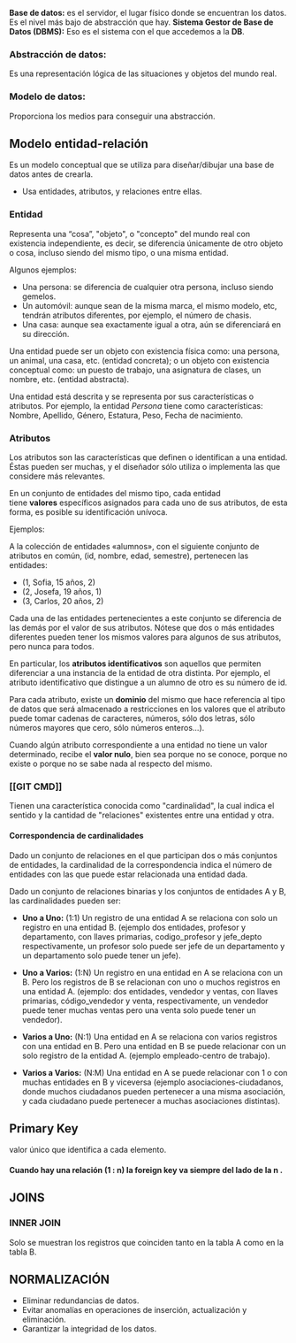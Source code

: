 **Base de datos:**  es el servidor, el lugar físico donde se encuentran los datos. Es el nivel más bajo de abstracción que hay.
**Sistema Gestor de Base de Datos (DBMS):**  Eso es el sistema con el que accedemos a la **DB**.

### Abstracción de datos: 
Es una representación lógica de las situaciones y objetos del mundo real. 
### Modelo de datos:
Proporciona los medios para conseguir una abstracción. 

## Modelo entidad-relación
Es un modelo conceptual que se utiliza para diseñar/dibujar una base de datos antes de crearla. 
- Usa entidades, atributos, y relaciones entre ellas. 
### Entidad

Representa una “cosa”, "objeto", o "concepto" del mundo real con existencia independiente, es decir, se diferencia únicamente de otro objeto o cosa, incluso siendo del mismo tipo, o una misma entidad.

Algunos ejemplos:

- Una persona: se diferencia de cualquier otra persona, incluso siendo gemelos.
- Un automóvil: aunque sean de la misma marca, el mismo modelo, etc, tendrán atributos diferentes, por ejemplo, el número de chasis.
- Una casa: aunque sea exactamente igual a otra, aún se diferenciará en su dirección.

Una entidad puede ser un objeto con existencia física como: una persona, un animal, una casa, etc. (entidad concreta); o un objeto con existencia conceptual como: un puesto de trabajo, una asignatura de clases, un nombre, etc. (entidad abstracta).

Una entidad está descrita y se representa por sus características o atributos. Por ejemplo, la entidad _Persona_ tiene como características: Nombre, Apellido, Género, Estatura, Peso, Fecha de nacimiento.
### Atributos

Los atributos son las características que definen o identifican a una entidad. Éstas pueden ser muchas, y el diseñador sólo utiliza o implementa las que considere más relevantes.

En un conjunto de entidades del mismo tipo, cada entidad tiene **valores** específicos asignados para cada uno de sus atributos, de esta forma, es posible su identificación unívoca.

Ejemplos:

A la colección de entidades «alumnos», con el siguiente conjunto de atributos en común, (id, nombre, edad, semestre), pertenecen las entidades:

- (1, Sofia, 15 años, 2)
- (2, Josefa, 19 años, 1)
- (3, Carlos, 20 años, 2)

Cada una de las entidades pertenecientes a este conjunto se diferencia de las demás por el valor de sus atributos. Nótese que dos o más entidades diferentes pueden tener los mismos valores para algunos de sus atributos, pero nunca para todos.

En particular, los **atributos identificativos** son aquellos que permiten diferenciar a una instancia de la entidad de otra distinta. Por ejemplo, el atributo identificativo que distingue a un alumno de otro es su número de id.

Para cada atributo, existe un **dominio** del mismo que hace referencia al tipo de datos que será almacenado a restricciones en los valores que el atributo puede tomar cadenas de caracteres, números, sólo dos letras, sólo números mayores que cero, sólo números enteros...).

Cuando algún atributo correspondiente a una entidad no tiene un valor determinado, recibe el **valor nulo**, bien sea porque no se conoce, porque no existe o porque no se sabe nada al respecto del mismo.
### [[GIT CMD]]
Tienen una característica conocida como "cardinalidad", la cual indica el sentido y la cantidad de "relaciones" existentes entre una entidad y otra.

#### Correspondencia de cardinalidades

Dado un conjunto de relaciones en el que participan dos o más conjuntos de entidades, la cardinalidad de la correspondencia indica el número de entidades con las que puede estar relacionada una entidad dada.

Dado un conjunto de relaciones binarias y los conjuntos de entidades A y B, las cardinalidades pueden ser:

- **Uno a Uno:** (1:1) Un registro de una entidad A se relaciona con solo un registro en una entidad B. (ejemplo dos entidades, profesor y departamento, con llaves primarias, codigo_profesor y jefe_depto respectivamente, un profesor solo puede ser jefe de un departamento y un departamento solo puede tener un jefe).

- **Uno a Varios:** (1:N) Un registro en una entidad en A se relaciona con un B. Pero los registros de B se relacionan con uno o muchos registros en una entidad A. (ejemplo: dos entidades, vendedor y ventas, con llaves primarias, código_vendedor y venta, respectivamente, un vendedor puede tener muchas ventas pero una venta solo puede tener un vendedor).

- **Varios a Uno:** (N:1) Una entidad en A se relaciona con varios registros con una entidad en B. Pero una entidad en B se puede relacionar con un solo registro de la entidad A. (ejemplo empleado-centro de trabajo).

- **Varios a Varios:** (N:M) Una entidad en A se puede relacionar con 1 o con muchas entidades en B y viceversa (ejemplo asociaciones-ciudadanos, donde muchos ciudadanos pueden pertenecer a una misma asociación, y cada ciudadano puede pertenecer a muchas asociaciones distintas).


## Primary  Key
valor único que identifica a cada elemento. 

#### Cuando hay una relación **(1 : n)** la foreign key va siempre del lado de la **n** .


## JOINS
### INNER JOIN
Solo se muestran los registros que coinciden tanto en la tabla A como en la tabla B.


## NORMALIZACIÓN

- Eliminar redundancias de datos.
- Evitar anomalías en operaciones de inserción, actualización y eliminación.
- Garantizar la integridad de los datos.